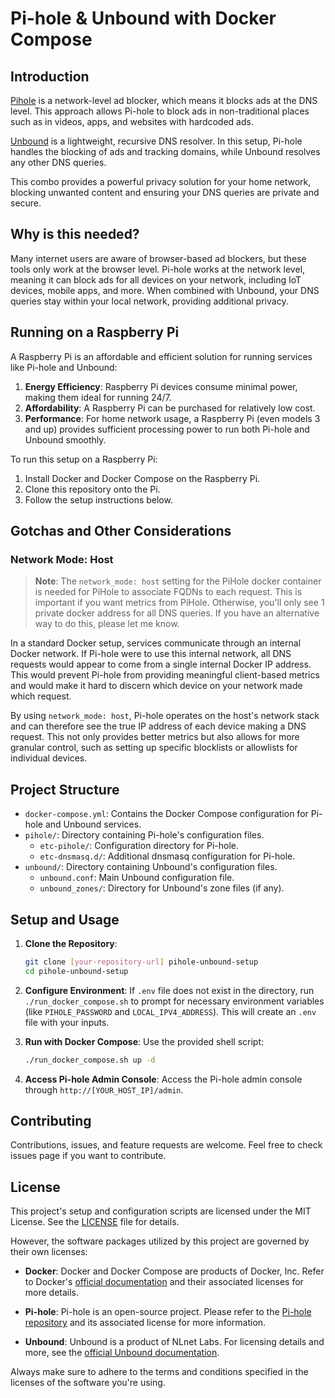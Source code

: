 # Pi-hole & Unbound with Docker Compose

## Introduction

[Pihole](https://pi-hole.net/) is a network-level ad blocker, which means it blocks ads at the DNS level. This approach allows Pi-hole to block ads in non-traditional places such as in videos, apps, and websites with hardcoded ads. 

[Unbound](https://www.nlnetlabs.nl/projects/unbound/about/) is a lightweight, recursive DNS resolver. In this setup, Pi-hole handles the blocking of ads and tracking domains, while Unbound resolves any other DNS queries. 

This combo provides a powerful privacy solution for your home network, blocking unwanted content and ensuring your DNS queries are private and secure.

## Why is this needed?

Many internet users are aware of browser-based ad blockers, but these tools only work at the browser level. Pi-hole works at the network level, meaning it can block ads for all devices on your network, including IoT devices, mobile apps, and more. When combined with Unbound, your DNS queries stay within your local network, providing additional privacy.

## Running on a Raspberry Pi

A Raspberry Pi is an affordable and efficient solution for running services like Pi-hole and Unbound:

1. **Energy Efficiency**: Raspberry Pi devices consume minimal power, making them ideal for running 24/7.
2. **Affordability**: A Raspberry Pi can be purchased for relatively low cost.
3. **Performance**: For home network usage, a Raspberry Pi (even models 3 and up) provides sufficient processing power to run both Pi-hole and Unbound smoothly.

To run this setup on a Raspberry Pi:

1. Install Docker and Docker Compose on the Raspberry Pi.
2. Clone this repository onto the Pi.
3. Follow the setup instructions below.

## Gotchas and Other Considerations
### Network Mode: Host

> **Note**: The `network_mode: host` setting for the PiHole docker container is needed for PiHole to associate FQDNs to each request. This is important if you want metrics from PiHole. Otherwise, you'll only see 1 private docker address for all DNS queries. If you have an alternative way to do this, please let me know. 

In a standard Docker setup, services communicate through an internal Docker network. If Pi-hole were to use this internal network, all DNS requests would appear to come from a single internal Docker IP address. This would prevent Pi-hole from providing meaningful client-based metrics and would make it hard to discern which device on your network made which request.

By using `network_mode: host`, Pi-hole operates on the host's network stack and can therefore see the true IP address of each device making a DNS request. This not only provides better metrics but also allows for more granular control, such as setting up specific blocklists or allowlists for individual devices.

## Project Structure

- `docker-compose.yml`: Contains the Docker Compose configuration for Pi-hole and Unbound services.
- `pihole/`: Directory containing Pi-hole's configuration files.
  - `etc-pihole/`: Configuration directory for Pi-hole.
  - `etc-dnsmasq.d/`: Additional dnsmasq configuration for Pi-hole.
- `unbound/`: Directory containing Unbound's configuration files.
  - `unbound.conf`: Main Unbound configuration file.
  - `unbound_zones/`: Directory for Unbound's zone files (if any).

## Setup and Usage

1. **Clone the Repository**:
    ```bash
    git clone [your-repository-url] pihole-unbound-setup
    cd pihole-unbound-setup
    ```

2. **Configure Environment**:
    If `.env` file does not exist in the directory, run `./run_docker_compose.sh` to prompt for necessary environment variables (like `PIHOLE_PASSWORD` and `LOCAL_IPV4_ADDRESS`). This will create an `.env` file with your inputs.

3. **Run with Docker Compose**:
    Use the provided shell script:
    ```bash
    ./run_docker_compose.sh up -d
    ```

4. **Access Pi-hole Admin Console**:
    Access the Pi-hole admin console through `http://[YOUR_HOST_IP]/admin`.

## Contributing

Contributions, issues, and feature requests are welcome. Feel free to check issues page if you want to contribute.

## License

This project's setup and configuration scripts are licensed under the MIT License. See the [LICENSE](LICENSE) file for details.

However, the software packages utilized by this project are governed by their own licenses:

- **Docker**: Docker and Docker Compose are products of Docker, Inc. Refer to Docker's [official documentation](https://docs.docker.com/) and their associated licenses for more details.
  
- **Pi-hole**: Pi-hole is an open-source project. Please refer to the [Pi-hole repository](https://github.com/pi-hole/pi-hole) and its associated license for more information.
  
- **Unbound**: Unbound is a product of NLnet Labs. For licensing details and more, see the [official Unbound documentation](https://nlnetlabs.nl/documentation/unbound/unbound-license/).

Always make sure to adhere to the terms and conditions specified in the licenses of the software you're using.


